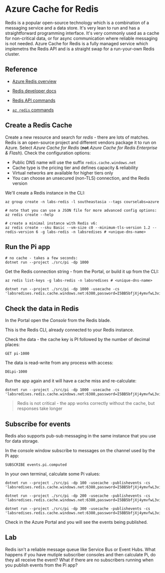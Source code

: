 # Azure Cache for Redis

Redis is a popular open-source technology which is a combination of a messaging service and a data store. It's very lean to run and has a straightforward programming interface. It's very commonly used as a cache for non-critical data, or for async communication where reliable messaging is not needed. Azure Cache for Redis is a fully managed service which implemetns the Redis API and is a straight swap for a run-your-own Redis cluster.

## Reference

- [Azure Redis overview](https://learn.microsoft.com/en-us/azure/azure-cache-for-redis/cache-overview)

- [Redis developer docs](https://developer.redis.com)

- [Redis API commands](https://redis.io/commands/)

- [`az redis` commands](https://learn.microsoft.com/en-us/cli/azure/redis?view=azure-cli-latest)


## Create a Redis Cache

Create a new resource and search for _redis_ - there are lots of matches. Redis is an open-source project and different vendors package it to run on Azure. Select _Azure Cache for Redis_ (**not** _Azure Cache for Redis Enterprise & Flash_). Check the configuration options:

- Public DNS name will use the suffix `redis.cache.windows.net`
- Cache type is the pricing tier and defines capacity & reliability
- Virtual networks are available for higher tiers only
- You can choose an unsecured (non-TLS) connection, and the Redis version

We'll create a Redis instance in the CLI:

```
az group create -n labs-redis -l southeastasia --tags courselabs=azure

# note that you can use a JSON file for more advanced config options:
az redis create --help

# create a minimal instance with Redis v6:
az redis create --sku Basic --vm-size c0 --minimum-tls-version 1.2 --redis-version 6 -g labs-redis -n labsredises # <unique-dns-name>
```

## Run the Pi app

```
# no cache - takes a few seconds:
dotnet run --project ./src/pi -dp 1000
```

Get the Redis connection string - from the Portal, or build it up from the CLI:

```
az redis list-keys -g labs-redis -n labsredises # <unique-dns-name>

dotnet run --project ./src/pi -dp 1000 -usecache -cs 'labsredises.redis.cache.windows.net:6380,password=I5BB5bfjXj4ymvfwL3viY82G1cEHO2XCTAzCaPkvPF8=,ssl=True,abortConnect=False' 
```

## Check the data in Redis

In the Portal open the _Console_ from the  Redis blade.

This is the Redis CLI, already connected to your Redis instance.

Check the data - the cache key is PI followed by the number of decimal places:

```
GET pi-1000
```

The data is read-write from any process with access:

```
DELpi-1000 
```

Run the app again and it will have a cache miss and re-calculate:

```
dotnet run --project ./src/pi -dp 1000 -usecache -cs 'labsredises.redis.cache.windows.net:6380,password=I5BB5bfjXj4ymvfwL3viY82G1cEHO2XCTAzCaPkvPF8=,ssl=True,abortConnect=False' 
```

> Redis is not critical - the app works correctly without the cache, but responses take longer

## Subscribe for events

Redis also supports pub-sub messaging in the same instance that you use for data storage.

In the console window subscribe to messages on the channel used by the Pi app:

```
SUBSCRIBE events.pi.computed
```

In your own terminal, calculate some Pi values:

```
dotnet run --project ./src/pi -dp 100 -usecache -publishevents -cs 'labsredises.redis.cache.windows.net:6380,password=I5BB5bfjXj4ymvfwL3viY82G1cEHO2XCTAzCaPkvPF8=,ssl=True,abortConnect=False' 

dotnet run --project ./src/pi -dp 200 -usecache -publishevents -cs 'labsredises.redis.cache.windows.net:6380,password=I5BB5bfjXj4ymvfwL3viY82G1cEHO2XCTAzCaPkvPF8=,ssl=True,abortConnect=False' 

dotnet run --project ./src/pi -dp 300 -usecache -publishevents -cs 'labsredises.redis.cache.windows.net:6380,password=I5BB5bfjXj4ymvfwL3viY82G1cEHO2XCTAzCaPkvPF8=,ssl=True,abortConnect=False' 
```

Check in the Azure Portal and you will see the events being published.

## Lab

Redis isn't a reliable message queue like Service Bus or Event Hubs. What happens if you have mutiple subscriber consoles and then calculate Pi, do they all receive the event? What if there are no subscribers running when you publish events from the Pi app?
